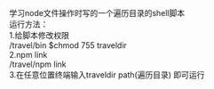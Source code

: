 学习node文件操作时写的一个遍历目录的shell脚本    
运行方法：    
1.给脚本修改权限    
/travel/bin $chmod 755 traveldir    
2.npm link    
/travel/npm link    
3.在任意位置终端输入traveldir path(遍历目录) 即可运行    